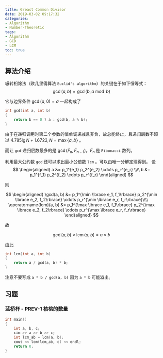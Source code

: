 ```yaml
---
title: Greast Common Divisor
date: 2019-03-02 09:17:32
categories:
- Algorithm
- Number-Theoretic
tags:
- Algorithm
- GCD
- LCM
toc: true
---
```

## 算法介绍

辗转相除法（欧几里得算法 `Euclid's algorithm`）的关键在于如下恒等式：
$$
\gcd(a, b) = \gcd(b, a \bmod b)
$$

<!-- more -->

它与边界条件 $\gcd(a, 0) = a$ 一起构成了
```c++
int gcd(int a, int b)
{
    return b == 0 ? a : gcd(b, a % b);
}
```
由于在递归调用时第二个参数的值单调递减且非负，故总能终止，且递归层数不超过 $4.785\lg{N}+1.6723, N = \max \lbrace a, b \rbrace$ 。

而让 `gcd` 递归层数最多的是 $\gcd(F_n, F_{n-1})$，$F_n$ 是 `Fibonacci` 数列。

利用最大公约数 `gcd` 还可以求出最小公倍数 `lcm` 。可以由唯一分解定理得到。
设
$$
\begin{aligned}
a &= p_1^{e_1} p_2^{e_2} \cdots p_r^{e_r} \\\\
b &= p_1^{f_1} p_2^{f_2} \cdots p_r^{f_r}
\end{aligned}
$$

则

$$
\begin{aligned}
\gcd(a, b) &= p_1^{\min \lbrace e_1, f_1\rbrace} p_2^{\min \lbrace e_2, f_2\rbrace} \cdots p_r^{\min \lbrace e_r, f_r\rbrace}\\\\
\operatorname{lcm}(a, b) &= p_1^{\max \lbrace e_1, f_1\rbrace} p_2^{\max \lbrace e_2, f_2\rbrace} \cdots p_r^{\max \lbrace e_r, f_r\rbrace}
\end{aligned}
$$

故

$$
\gcd(a, b) \times \operatorname{lcm}(a, b) = a \times b
$$

由此
```c++
int lcm(int a, int b)
{
    return a / gcd(a, b) * b;
}
```
注意不要写成 `a * b / gcd(a, b)` 因为 `a * b` 可能溢出。

## 习题

### 蓝桥杯 - PREV-1 核桃的数量

``` c++ main http://lx.lanqiao.cn/problem.page?gpid=T24 LanQiao
int main()
{
    int a, b, c;
    cin >> a >> b >> c;
    int lcm_ab = lcm(a, b);
    cout << lcm(lcm_ab, c) << endl;
    return 0;
}
```
